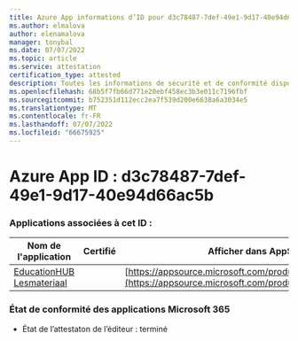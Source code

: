 ```yaml
---
title: Azure App informations d’ID pour d3c78487-7def-49e1-9d17-40e94d66ac5b
ms.author: elmalova
author: elenamalova
manager: tonybal
ms.date: 07/07/2022
ms.topic: article
ms.service: attestation
certification_type: attested
description: Toutes les informations de sécurité et de conformité disponibles pour d3c78487-7def-49e1-9d17-40e94d66ac5b.
ms.openlocfilehash: 68b5f7fb66d771e20ebf458ec3b3e011c7196fbf
ms.sourcegitcommit: b752351d112ecc2ea7f539d200e6638a6a3034e5
ms.translationtype: MT
ms.contentlocale: fr-FR
ms.lasthandoff: 07/07/2022
ms.locfileid: "66675925"
---
```

# <a name="azure-app-id-d3c78487-7def-49e1-9d17-40e94d66ac5b"></a>Azure App ID : d3c78487-7def-49e1-9d17-40e94d66ac5b


### <a name="apps-associated-with-this-id"></a>Applications associées à cet ID :
| **Nom de l'application** | **Certifié** | **Afficher dans AppSource** |
|--------------|---------------|-----------------------|
| [EducationHUB Lesmateriaal](../forward/WA200004326.md) |  | [https://appsource.microsoft.com/product/office/WA200004326](https://appsource.microsoft.com/product/office/WA200004326) |

### <a name="microsoft-365-app-compliance-status"></a>État de conformité des applications Microsoft 365
- État de l’attestaton de l’éditeur : terminé
